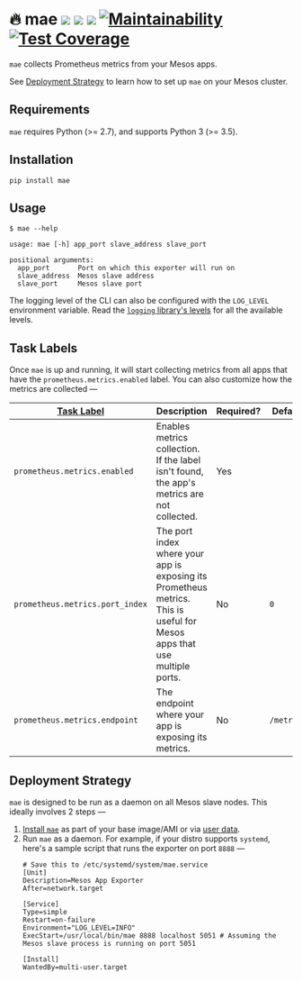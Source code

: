 # 🔥 mae [![](https://img.shields.io/pypi/v/mae.svg)](https://pypi.org/project/mae) [![](https://img.shields.io/pypi/pyversions/mae.svg)](https://pypi.org/project/mae) [![](https://travis-ci.org/paambaati/mae.svg?branch=master)](https://travis-ci.org/paambaati/mae) [![Maintainability](https://api.codeclimate.com/v1/badges/87b24e61fd1c6a998254/maintainability)](https://codeclimate.com/github/paambaati/mae/maintainability) [![Test Coverage](https://api.codeclimate.com/v1/badges/87b24e61fd1c6a998254/test_coverage)](https://codeclimate.com/github/paambaati/mae/test_coverage)

`mae` collects Prometheus metrics from your Mesos apps.

See [Deployment Strategy](#deployment-strategy) to learn how to set up `mae` on your Mesos cluster.

## Requirements

`mae` requires Python (>= 2.7), and supports Python 3 (>= 3.5).

## Installation

```
pip install mae
```

## Usage
```
$ mae --help

usage: mae [-h] app_port slave_address slave_port

positional arguments:
  app_port       Port on which this exporter will run on
  slave_address  Mesos slave address
  slave_port     Mesos slave port
```
The logging level of the CLI can also be configured with the `LOG_LEVEL` environment variable. Read the [`logging` library's levels](https://docs.python.org/2/library/logging.html#logging-levels) for all the available levels.

## Task Labels

Once `mae` is up and running, it will start collecting metrics from all apps that have the `prometheus.metrics.enabled` label. You can also customize how the metrics are collected  —

| [Task Label](https://docs.mesosphere.com/1.7/usage/tutorials/task-labels/)                           	| Description                                                                                                              	| Required? 	| Default    	|
|---------------------------------	|--------------------------------------------------------------------------------------------------------------------------	|-----------	|------------	|
| `prometheus.metrics.enabled`    	| Enables metrics collection. If the label isn't found, the app's metrics are not collected.                               	| Yes       	|            	|
| `prometheus.metrics.port_index` 	| The port index where your app is exposing its Prometheus metrics. This is useful for Mesos apps that use multiple ports. 	| No        	| `0`        	|
| `prometheus.metrics.endpoint`   	| The endpoint where your app is exposing its metrics.                                                                     	| No        	| `/metrics` 	|

## Deployment Strategy

`mae` is designed to be run as a daemon on all Mesos slave nodes. This ideally involves 2 steps —

1. [Install `mae`](#installation) as part of your base image/AMI or via [user data](https://docs.aws.amazon.com/AWSEC2/latest/UserGuide/user-data.html).
2. Run `mae` as a daemon. For example, if your distro supports `systemd`, here's a sample script that runs the exporter on port `8888` —
    ```
    # Save this to /etc/systemd/system/mae.service
    [Unit]
    Description=Mesos App Exporter
    After=network.target

    [Service]
    Type=simple
    Restart=on-failure
    Environment="LOG_LEVEL=INFO"
    ExecStart=/usr/local/bin/mae 8888 localhost 5051 # Assuming the Mesos slave process is running on port 5051

    [Install]
    WantedBy=multi-user.target
    ```
